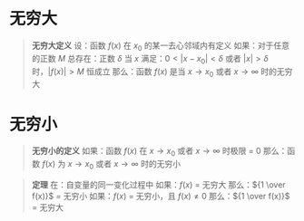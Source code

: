 # 无穷大

>**无穷大定义**
设：函数 $f(x)$ 在 $x_0$ 的某一去心邻域内有定义
如果：对于任意的正数 $M$
总存在：正数 $\delta$ 
当 $x$ 满足：$0<|x-x_0|<\delta$ 或者 $|x|>\delta$ 时，$|f(x)|>M$ 恒成立
那么：函数 $f(x)$ 是当 $x \to x_0$ 或者 $x \to \infty$ 时的无穷大

# 无穷小

>**无穷小的定义**
如果：函数 $f(x)$ 在 $x \to x_0$ 或者 $x \to \infty$ 时极限 = 0
那么：函数 $f(x)$ 为 $x \to x_0$ 或者 $x \to \infty$ 时的无穷小

>**定理**
>在：自变量的同一变化过程中
>如果：$f(x)$ = 无穷大
>那么：${1 \over f(x)}$ = 无穷小
>如果：$f(x)$ = 无穷小，且 $f(x) \not ={ 0 }$
>那么：${1 \over f(x)}$ = 无穷大

